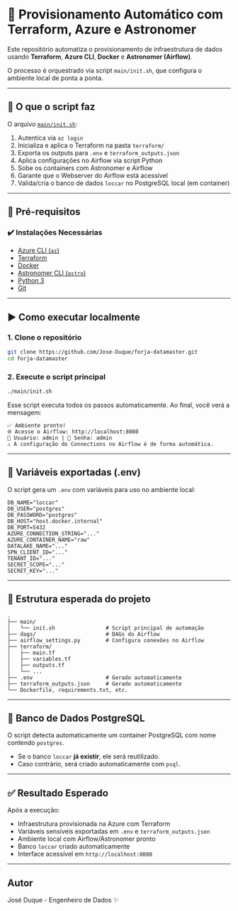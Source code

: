 # 💠 Provisionamento Automático com Terraform, Azure e Astronomer

Este repositório automatiza o provisionamento de infraestrutura de dados usando **Terraform**, **Azure CLI**, **Docker** e **Astronomer (Airflow)**.

O processo é orquestrado via script `main/init.sh`, que configura o ambiente local de ponta a ponta.

---

## 🚀 O que o script faz

O arquivo [`main/init.sh`](main/init.sh):

1. Autentica via `az login`
2. Inicializa e aplica o Terraform na pasta `terraform/`
3. Exporta os outputs para `.env` e `terraform_outputs.json`
4. Aplica configurações no Airflow via script Python
5. Sobe os containers com Astronomer e Airflow
6. Garante que o Webserver do Airflow está acessível
7. Valida/cria o banco de dados `loccar` no PostgreSQL local (em container)

---

## 🧩 Pré-requisitos

### ✔️ Instalações Necessárias

- [Azure CLI (`az`)](https://learn.microsoft.com/en-us/cli/azure/install-azure-cli)
- [Terraform](https://developer.hashicorp.com/terraform/install)
- [Docker](https://www.docker.com/products/docker-desktop/)
- [Astronomer CLI (`astro`)](https://docs.astronomer.io/astro/cli/install-cli)
- [Python 3](https://www.python.org/downloads/)
- [Git](https://git-scm.com/)

---

## ▶️ Como executar localmente

### 1. Clone o repositório

```bash
git clone https://github.com/Jose-Duque/forja-datamaster.git
cd forja-datamaster
```

### 2. Execute o script principal

```bash
./main/init.sh
```

Esse script executa todos os passos automaticamente. Ao final, você verá a mensagem:

```
✅ Ambiente pronto!
🌐 Acesse o Airflow: http://localhost:8080
👤 Usuário: admin | 🔑 Senha: admin
⚠️ A configuração do Connections no Airflow é de forma automática.
```

---

## 🔐 Variáveis exportadas (.env)

O script gera um `.env` com variáveis para uso no ambiente local:

```dotenv
DB_NAME="loccar"
DB_USER="postgres"
DB_PASSWORD="postgres"
DB_HOST="host.docker.internal"
DB_PORT=5432
AZURE_CONNECTION_STRING="..."
AZURE_CONTAINER_NAME="raw"
DATALAKE_NAME="..."
SPN_CLIENT_ID="..."
TENANT_ID="..."
SECRET_SCOPE="..."
SECRET_KEY="..."
```

---

## 📂 Estrutura esperada do projeto

```
.
├── main/
│   └── init.sh                # Script principal de automação
├── dags/                      # DAGs do Airflow
├── airflow_settings.py        # Configura conexões no Airflow
├── terraform/
│   ├── main.tf
│   ├── variables.tf
│   ├── outputs.tf
│   └── ...
├── .env                       # Gerado automaticamente
├── terraform_outputs.json     # Gerado automaticamente
└── Dockerfile, requirements.txt, etc.
```

---

## 🐘 Banco de Dados PostgreSQL

O script detecta automaticamente um container PostgreSQL com nome contendo `postgres`.

- Se o banco `loccar` **já existir**, ele será reutilizado.
- Caso contrário, será criado automaticamente com `psql`.

---

## ✅ Resultado Esperado

Após a execução:

- Infraestrutura provisionada na Azure com Terraform
- Variáveis sensíveis exportadas em `.env` e `terraform_outputs.json`
- Ambiente local com Airflow/Astronomer pronto
- Banco `loccar` criado automaticamente
- Interface acessível em `http://localhost:8080`

---

## Autor

José Duque - Engenheiro de Dados ✨
